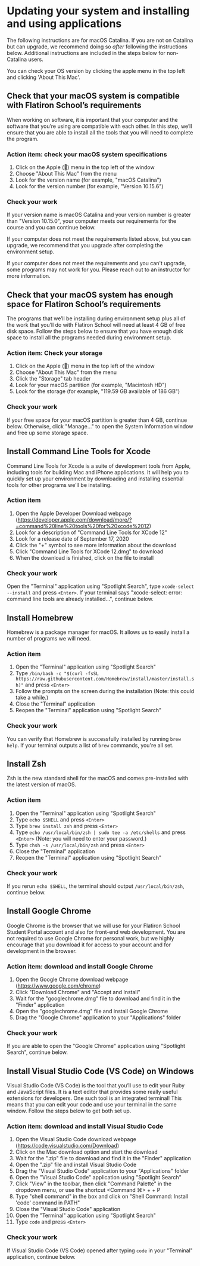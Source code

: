 # Updating your system and installing and using applications

The following instructions are for macOS Catalina. If you are not on Catalina
but can upgrade, we recommend doing so _after_ following the instructions below.
Additional instructions are included in the steps below for non-Catalina users. 

You can check your OS version by clicking the apple menu in the top left and
clicking 'About This Mac'.

## Check that your macOS system is compatible with Flatiron School’s requirements

When working on software, it is important that your computer and the software that you’re using are compatible with each other. In this step, we’ll ensure that you are able to install all the tools that you will need to complete the program.

### Action item: check your macOS system specifications

1. Click on the Apple () menu in the top left of the window
2. Choose "About This Mac" from the menu
3. Look for the version name (for example, "macOS Catalina")
4. Look for the version number (for example, "Version 10.15.6")

### Check your work

If your version name is macOS Catalina and your version number is greater than "Version 10.15.0", your computer meets our requirements for the course and you can continue below. 

If your computer does not meet the requirements listed above, but you can upgrade, we recommend that you upgrade after completing the environment setup.

If your computer does not meet the requirements and you can't upgrade, some programs may not work for you. Please reach out to an instructor for more information.

## Check that your macOS system has enough space for Flatiron School’s requirements

The programs that we’ll be installing during environment setup plus all of the work that you’ll do with Flatiron School will need at least 4 GB of free disk space. Follow the steps below to ensure that you have enough disk space to install all the programs needed during environment setup.

<!-- TODO: Verify disk space needs; seems low -->

### Action item: Check your storage

1. Click on the Apple () menu in the top left of the window
2. Choose "About This Mac" from the menu
3. Click the "Storage" tab header
4. Look for your macOS partition (for example, "Macintosh HD")
5. Look for the storage (for example, "119.59 GB available of 186 GB")

### Check your work

If your free space for your macOS partition is greater than 4 GB, continue below. Otherwise, click "Manage..." to open the System Information window and free up some storage space.

## Install Command Line Tools for Xcode

Command Line Tools for Xcode is a suite of development tools from Apple, including tools for building Mac and iPhone applications. It will help you to quickly set up your environment by downloading and installing essential tools for other programs we'll be installing.

### Action item

1. Open the Apple Developer Download webpage (https://developer.apple.com/download/more/?=command%20line%20tools%20for%20xcode%2012)
2. Look for a description of "Command Line Tools for XCode 12"
3. Look for a release date of September 17, 2020
4. Click the "+" symbol to see more information about the download
5. Click "Command Line Tools for XCode 12.dmg" to download
6. When the download is finished, click on the file to install

### Check your work

Open the "Terminal" application using "Spotlight Search", type `xcode-select --install` and press `<Enter>`. If your terminal says "xcode-select: error: command line tools are already installed...", continue below.

## Install Homebrew

Homebrew is a package manager for macOS. It allows us to easily install a number of programs we will need. 

### Action item

1. Open the "Terminal" application using "Spotlight Search"
2. Type `/bin/bash -c "$(curl -fsSL https://raw.githubusercontent.com/Homebrew/install/master/install.sh)"` and press `<Enter>`
3. Follow the prompts on the screen during the installation (Note: this could take a while.)
4. Close the "Terminal" application
5. Reopen the "Terminal" application using "Spotlight Search"

### Check your work

You can verify that Homebrew is successfully installed by running `brew help`. If your terminal outputs a list of `brew` commands, you're all set.

<!-- HERE -->

## Install Zsh

Zsh is the new standard shell for the macOS and comes pre-installed with the latest version of macOS.

### Action item

1. Open the "Terminal" application using "Spotlight Search"
2. Type `echo $SHELL` and press `<Enter>`
3. Type `brew install zsh` and press `<Enter>`
4. Type `echo /usr/local/bin/zsh | sudo tee -a /etc/shells` and press `<Enter>` (Note: you will need to enter your password.)
5. Type `chsh -s /usr/local/bin/zsh` and press `<Enter>`
6. Close the "Terminal" application
7. Reopen the "Terminal" application using "Spotlight Search"

### Check your work

If you rerun `echo $SHELL`, the terminal should output `/usr/local/bin/zsh`, continue below.


## Install Google Chrome

Google Chrome is the browser that we will use for your Flatiron School Student Portal account and also for front-end web development. You are not required to use Google Chrome for personal work, but we highly encourage that you download it for access to your account and for development in the browser.

### Action item: download and install Google Chrome

1. Open the Google Chrome download webpage (https://www.google.com/chrome)
2. Click "Download Chrome" and "Accept and Install"
3. Wait for the "googlechrome.dmg" file to download and find it in the "Finder" application
4. Open the "googlechrome.dmg" file and install Google Chrome
5. Drag the "Google Chrome" application to your "Applications" folder

### Check your work

If you are able to open the "Google Chrome" application using "Spotlight Search", continue below.

## Install Visual Studio Code (VS Code) on Windows

Visual Studio Code (VS Code) is the tool that you’ll use to edit your Ruby and JavaScript files. It is a text editor that provides some really useful extensions for developers. One such tool is an integrated terminal! This means that you can edit your code and use your terminal in the same window. Follow the steps below to get both set up.

### Action item: download and install Visual Studio Code

1. Open the Visual Studio Code download webpage (https://code.visualstudio.com/Download)
2. Click on the Mac download option and start the download
3. Wait for the ".zip" file to download and find it in the "Finder" application
4. Open the ".zip" file and install Visual Studio Code
5. Drag the "Visual Studio Code" application to your "Applications" folder
6. Open the "Visual Studio Code" application using "Spotlight Search"
7. Click "View" in the toolbar, then click "Command Palette" in the dropdown menu, or use the shortcut <Command ⌘> + <Shift> + P
8. Type "shell command" in the box and click on "Shell Command: Install 'code' command in PATH"
9. Close the "Visual Studio Code" application
10. Open the "Terminal" application using "Spotlight Search"
11. Type `code` and press `<Enter>`

### Check your work

If Visual Studio Code (VS Code) opened after typing `code` in your "Terminal" application, continue below.


<!-- I don't believe this is necessary... -->
<!-- If you would like to use the terminal built into VS Code, you may need to update
the settings. If you intend to use your regular terminal, you do not need to
complete this step.

To update VS Code's terminal settings, while in VS Code, press
`command(⌘) + shift(⇧) + p` and search for `settings.json`.

![VS Code settings.json](https://curriculum-content.s3.amazonaws.com/onboarding/vs%20code%20settings.png)

In this file, you should see opening and closing curly braces `{}` without
anything inside them. Add the following in between the braces:

```js
"terminal.integrated.env.osx": {
    "PATH": ""
}
```

If there are already items inside the curly braces, instead of erasing them, you
can add a comma after the last item and paste in the above setting on a new
line. The file should look like this:

```js
{
  "terminal.integrated.env.osx": {
    "PATH": ""
  }
}
```

Or something similar to this:

```js
{
  "some.other.settings.present": true,
  "do.not.forget.the.end.comma": true,
  "terminal.integrated.env.osx": {
    "PATH": ""
  }
}
``` -->


<!-- ## Install Slack

### Action item

1. Open the Slack download webpage (https://slack.com/download/mac)
2. Click on the Mac download option


### Check your work

Install Slack for Mac and enable desktop notifications for Slack. One week
before your start date, you will receive an invitation to join the Flatiron
School workspace, `flatiron-school.slack.com`. You’ll also receive a welcome
email with information about channels you should join. -->
